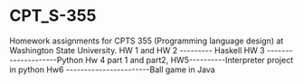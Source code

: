 # CPT_S-355
Homework assignments for CPTS 355 (Programming language design) at Washington State University.
HW 1 and HW 2 --------- Haskell
HW 3 --------------------Python
Hw 4 part 1 and part2, HW5----------Interpreter project in python
Hw6 -----------------------Ball game in Java
